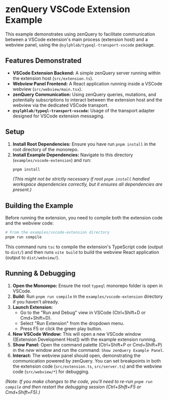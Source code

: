 # zenQuery VSCode Extension Example

This example demonstrates using zenQuery to facilitate communication between a VSCode extension's main process (extension host) and a webview panel, using the `@sylphlab/typeql-transport-vscode` package.

## Features Demonstrated

*   **VSCode Extension Backend:** A simple zenQuery server running within the extension host (`src/extension.ts`).
*   **Webview Panel Frontend:** A React application running inside a VSCode webview (`src/webview/main.tsx`).
*   **zenQuery Communication:** Using zenQuery queries, mutations, and potentially subscriptions to interact between the extension host and the webview via the dedicated VSCode transport.
*   **`@sylphlab/typeql-transport-vscode`:** Usage of the transport adapter designed for VSCode extension messaging.

## Setup

1.  **Install Root Dependencies:** Ensure you have run `pnpm install` in the root directory of the monorepo.
2.  **Install Example Dependencies:** Navigate to this directory (`examples/vscode-extension`) and run:
    ```bash
    pnpm install
    ```
    *(This might not be strictly necessary if root `pnpm install` handled workspace dependencies correctly, but it ensures all dependencies are present.)*

## Building the Example

Before running the extension, you need to compile both the extension code and the webview code:

```bash
# From the examples/vscode-extension directory
pnpm run compile
```

This command runs `tsc` to compile the extension's TypeScript code (output to `dist/`) and then runs `vite build` to build the webview React application (output to `dist/webview/`).

## Running & Debugging

1.  **Open the Monorepo:** Ensure the root `typeql` monorepo folder is open in VSCode.
2.  **Build:** Run `pnpm run compile` in the `examples/vscode-extension` directory if you haven't already.
3.  **Launch Extension:**
    *   Go to the "Run and Debug" view in VSCode (Ctrl+Shift+D or Cmd+Shift+D).
    *   Select "Run Extension" from the dropdown menu.
    *   Press F5 or click the green play button.
4.  **New VSCode Window:** This will open a new VSCode window ([Extension Development Host]) with the example extension running.
5.  **Show Panel:** Open the command palette (Ctrl+Shift+P or Cmd+Shift+P) in the *new* window and run the command: `Show zenQuery Example Panel`.
6.  **Interact:** The webview panel should open, demonstrating the communication powered by zenQuery. You can set breakpoints in both the extension code (`src/extension.ts`, `src/server.ts`) and the webview code (`src/webview/*`) for debugging.

*(Note: If you make changes to the code, you'll need to re-run `pnpm run compile` and then restart the debugging session (Ctrl+Shift+F5 or Cmd+Shift+F5).)*